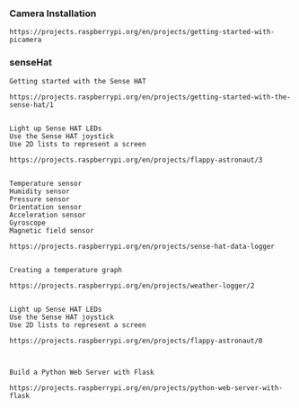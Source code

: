 

### Camera Installation

    https://projects.raspberrypi.org/en/projects/getting-started-with-picamera


### senseHat

    Getting started with the Sense HAT
    
    https://projects.raspberrypi.org/en/projects/getting-started-with-the-sense-hat/1

    
    Light up Sense HAT LEDs
    Use the Sense HAT joystick
    Use 2D lists to represent a screen
    
    https://projects.raspberrypi.org/en/projects/flappy-astronaut/3


    Temperature sensor
    Humidity sensor
    Pressure sensor
    Orientation sensor
    Acceleration sensor
    Gyroscope
    Magnetic field sensor

    https://projects.raspberrypi.org/en/projects/sense-hat-data-logger
    
    
    Creating a temperature graph
    
    https://projects.raspberrypi.org/en/projects/weather-logger/2
    
    
    Light up Sense HAT LEDs
    Use the Sense HAT joystick
    Use 2D lists to represent a screen

    https://projects.raspberrypi.org/en/projects/flappy-astronaut/0
    
    
    
    Build a Python Web Server with Flask
    
    https://projects.raspberrypi.org/en/projects/python-web-server-with-flask
    
    
    
